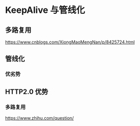 # KeepAlive 与管线化

## 多路复用

https://www.cnblogs.com/XiongMaoMengNan/p/8425724.html

## 管线化

### 优劣势

## HTTP2.0 优势

### 多路复用

https://www.zhihu.com/question/